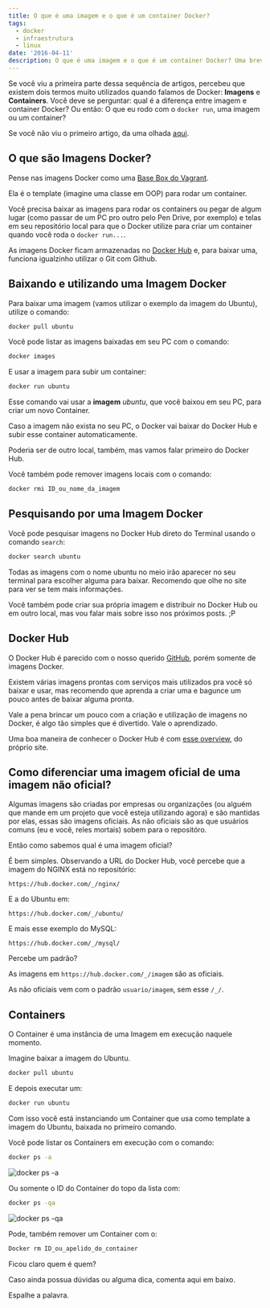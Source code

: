 ```yaml
---
title: O que é uma imagem e o que é um container Docker?
tags:
  - docker
  - infraestrutura
  - linux
date: '2016-04-11'
description: O que é uma imagem e o que é um container Docker? Uma breve explicação sobre esses dois termos que podem confundir um iniciante e uma introdução sobre o Docker Hub.
---
```

Se você viu a primeira parte dessa sequência de artigos, percebeu que existem dois termos muito utilizados quando falamos de Docker: **Imagens** e **Containers**. Você deve se perguntar: qual é a diferença entre imagem e container Docker? Ou então: O que eu rodo com o `docker run`, uma imagem ou um container?

Se você não viu o primeiro artigo, da uma olhada [aqui](/posts/uma-rapida-introducao-ao-docker-e-instalacao-no-ubuntu/).

## O que são Imagens Docker?

Pense nas imagens Docker como uma [Base Box do Vagrant](/posts/criar-uma-base-box-para-o-vagrant/).

Ela é o template (imagine uma classe em OOP) para rodar um container.

Você precisa baixar as imagens para rodar os containers ou pegar de algum lugar (como passar de um PC pro outro pelo Pen Drive, por exemplo) e telas em seu repositório local para que o Docker utilize para criar um container quando você roda o `docker run...`.

As imagens Docker ficam armazenadas no [Docker Hub](https://hub.docker.com/) e, para baixar uma, funciona igualzinho utilizar o Git com Github.

## Baixando e utilizando uma Imagem Docker

Para baixar uma imagem (vamos utilizar o exemplo da imagem do Ubuntu), utilize o comando:

```bash
docker pull ubuntu
```

Você pode listar as imagens baixadas em seu PC com o comando:

```bash
docker images
```

E usar a imagem para subir um container:

```bash
docker run ubuntu
```

Esse comando vai usar a **imagem** *ubuntu*, que você baixou em seu PC, para criar um novo Container.

Caso a imagem não exista no seu PC, o Docker vai baixar do Docker Hub e subir esse container automaticamente.

Poderia ser de outro local, também, mas vamos falar primeiro do Docker Hub.

Você também pode remover imagens locais com o comando:

```bash
docker rmi ID_ou_nome_da_imagem
```



## Pesquisando por uma Imagem Docker

Você pode pesquisar imagens no Docker Hub direto do Terminal usando o comando `search`:

```bash
docker search ubuntu
```

Todas as imagens com o nome ubuntu no meio irão aparecer no seu terminal para escolher alguma para baixar. Recomendo que olhe no site para ver se tem mais informações.

Você também pode criar sua própria imagem e distribuir no Docker Hub ou em outro local, mas vou falar mais sobre isso nos próximos posts. ;P

## Docker Hub

O Docker Hub é parecido com o nosso querido [GitHub](https://github.com/), porém somente de imagens Docker.

Existem várias imagens prontas com serviços mais utilizados pra você só baixar e usar, mas recomendo que aprenda a criar uma e bagunce um pouco antes de baixar alguma pronta.

Vale a pena brincar um pouco com a criação e utilização de imagens no Docker, é algo tão simples que é divertido. Vale o aprendizado.

Uma boa maneira de conhecer o Docker Hub é com [esse overview](https://docs.docker.com/docker-hub/overview/), do próprio site.

## Como diferenciar uma imagem oficial de uma imagem não oficial?

Algumas imagens são criadas por empresas ou organizações (ou alguém que mande em um projeto que você esteja utilizando agora) e são mantidas por elas, essas são imagens oficiais. As não oficiais são as que usuários comuns (eu e você, reles mortais) sobem para o repositóro.

Então como sabemos qual é uma imagem oficial?

É bem simples. Observando a URL do Docker Hub, você percebe que a imagem do NGINX está no repositório:

```
https://hub.docker.com/_/nginx/
```

E a do Ubuntu em:

```text
https://hub.docker.com/_/ubuntu/
```

E mais esse exemplo do MySQL:

```text
https://hub.docker.com/_/mysql/
```

Percebe um padrão?

As imagens em `https://hub.docker.com/_/imagem` são as oficiais.

As não oficiais vem com o padrão `usuario/imagem`, sem esse `/_/`.

## Containers

O Container é uma instância de uma Imagem em execução naquele momento.

Imagine baixar a imagem do Ubuntu.

```bash
docker pull ubuntu
```

E depois executar um:

```bash
docker run ubuntu
```

Com isso você está instanciando um Container que usa como template a imagem do Ubuntu, baixada no primeiro comando.

Você pode listar os Containers em execução com o comando:

```bash
docker ps -a
```

![docker ps -a]({{site.postsImagesPath}}docker_ps_a.png)

Ou somente o ID do Container do topo da lista com:

```bash
docker ps -qa
```

![docker ps -qa]({{site.postsImagesPath}}docker_ps_qa.png)

Pode, também remover um Container com o:

```bash
Docker rm ID_ou_apelido_do_container
```

Ficou claro quem é quem?

Caso ainda possua dúvidas ou alguma dica, comenta aqui em baixo.

Espalhe a palavra.
